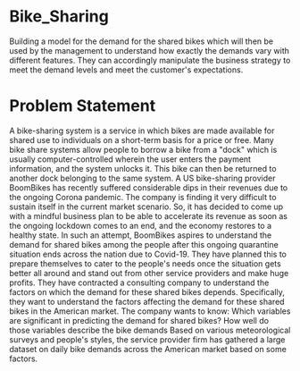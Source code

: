 # Bike_Sharing
Building a model for the demand for the shared bikes which will then be used by the management to understand how exactly the demands vary with different features. They can accordingly manipulate the business strategy to meet the demand levels and meet the customer's expectations.

# Problem Statement
A bike-sharing system is a service in which bikes are made available for shared use to individuals on a short-term basis for a price or free. Many bike share systems allow people to borrow a bike from a "dock" which is usually computer-controlled wherein the user enters the payment information, and the system unlocks it. This bike can then be returned to another dock belonging to the same system.
A US bike-sharing provider BoomBikes has recently suffered considerable dips in their revenues due to the ongoing Corona pandemic. The company is finding it very difficult to sustain itself in the current market scenario. So, it has decided to come up with a mindful business plan to be able to accelerate its revenue as soon as the ongoing lockdown comes to an end, and the economy restores to a healthy state. 
In such an attempt, BoomBikes aspires to understand the demand for shared bikes among the people after this ongoing quarantine situation ends across the nation due to Covid-19. They have planned this to prepare themselves to cater to the people's needs once the situation gets better all around and stand out from other service providers and make huge profits.
They have contracted a consulting company to understand the factors on which the demand for these shared bikes depends. Specifically, they want to understand the factors affecting the demand for these shared bikes in the American market. The company wants to know:
Which variables are significant in predicting the demand for shared bikes?
How well do those variables describe the bike demands
Based on various meteorological surveys and people's styles, the service provider firm has gathered a large dataset on daily bike demands across the American market based on some factors. 
